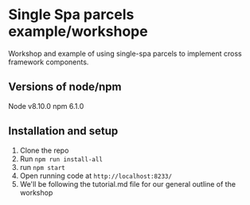 # Single Spa parcels example/workshope

Workshop and example of using single-spa parcels to implement cross framework components.

## Versions of node/npm
Node v8.10.0
npm 6.1.0

## Installation and setup
1. Clone the repo
2. Run `npm run install-all`
3. run `npm start`
4. Open running code at `http://localhost:8233/`
5. We'll be following the tutorial.md file for our general outline of the workshop
